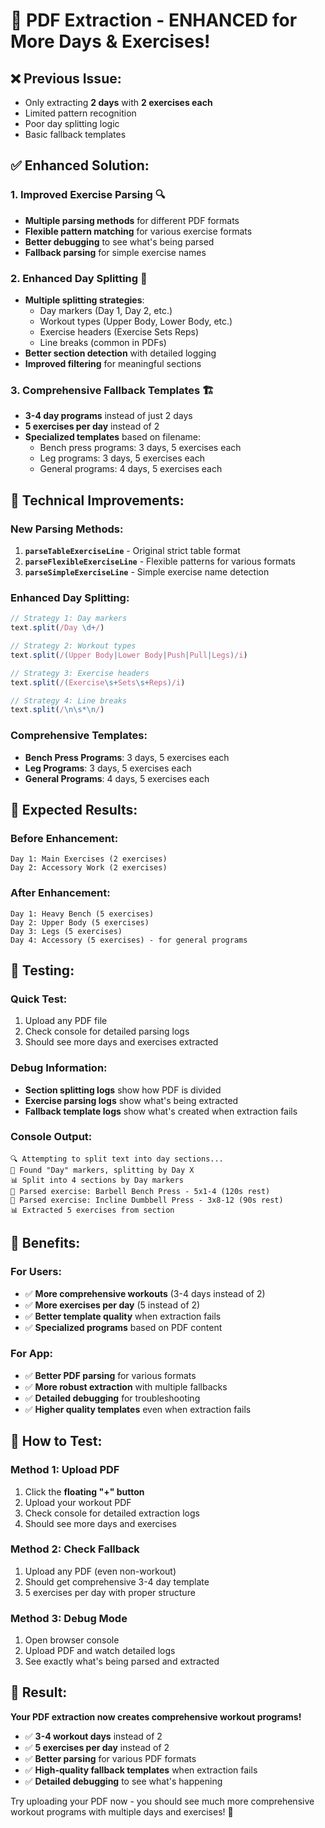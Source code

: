# 🚀 PDF Extraction - ENHANCED for More Days & Exercises!

## ❌ **Previous Issue:**
- Only extracting **2 days** with **2 exercises each**
- Limited pattern recognition
- Poor day splitting logic
- Basic fallback templates

## ✅ **Enhanced Solution:**

### **1. Improved Exercise Parsing** 🔍
- **Multiple parsing methods** for different PDF formats
- **Flexible pattern matching** for various exercise formats
- **Better debugging** to see what's being parsed
- **Fallback parsing** for simple exercise names

### **2. Enhanced Day Splitting** 📅
- **Multiple splitting strategies**:
  - Day markers (Day 1, Day 2, etc.)
  - Workout types (Upper Body, Lower Body, etc.)
  - Exercise headers (Exercise Sets Reps)
  - Line breaks (common in PDFs)
- **Better section detection** with detailed logging
- **Improved filtering** for meaningful sections

### **3. Comprehensive Fallback Templates** 🏗️
- **3-4 day programs** instead of just 2 days
- **5 exercises per day** instead of 2
- **Specialized templates** based on filename:
  - Bench press programs: 3 days, 5 exercises each
  - Leg programs: 3 days, 5 exercises each
  - General programs: 4 days, 5 exercises each

## 🔧 **Technical Improvements:**

### **New Parsing Methods:**
1. **`parseTableExerciseLine`** - Original strict table format
2. **`parseFlexibleExerciseLine`** - Flexible patterns for various formats
3. **`parseSimpleExerciseLine`** - Simple exercise name detection

### **Enhanced Day Splitting:**
```typescript
// Strategy 1: Day markers
text.split(/Day \d+/)

// Strategy 2: Workout types  
text.split(/(Upper Body|Lower Body|Push|Pull|Legs)/i)

// Strategy 3: Exercise headers
text.split(/(Exercise\s+Sets\s+Reps)/i)

// Strategy 4: Line breaks
text.split(/\n\s*\n/)
```

### **Comprehensive Templates:**
- **Bench Press Programs**: 3 days, 5 exercises each
- **Leg Programs**: 3 days, 5 exercises each  
- **General Programs**: 4 days, 5 exercises each

## 🎯 **Expected Results:**

### **Before Enhancement:**
```
Day 1: Main Exercises (2 exercises)
Day 2: Accessory Work (2 exercises)
```

### **After Enhancement:**
```
Day 1: Heavy Bench (5 exercises)
Day 2: Upper Body (5 exercises)  
Day 3: Legs (5 exercises)
Day 4: Accessory (5 exercises) - for general programs
```

## 🧪 **Testing:**

### **Quick Test:**
1. Upload any PDF file
2. Check console for detailed parsing logs
3. Should see more days and exercises extracted

### **Debug Information:**
- **Section splitting logs** show how PDF is divided
- **Exercise parsing logs** show what's being extracted
- **Fallback template logs** show what's created when extraction fails

### **Console Output:**
```
🔍 Attempting to split text into day sections...
📅 Found "Day" markers, splitting by Day X
📊 Split into 4 sections by Day markers
💪 Parsed exercise: Barbell Bench Press - 5x1-4 (120s rest)
💪 Parsed exercise: Incline Dumbbell Press - 3x8-12 (90s rest)
📊 Extracted 5 exercises from section
```

## 🎉 **Benefits:**

### **For Users:**
- ✅ **More comprehensive workouts** (3-4 days instead of 2)
- ✅ **More exercises per day** (5 instead of 2)
- ✅ **Better template quality** when extraction fails
- ✅ **Specialized programs** based on PDF content

### **For App:**
- ✅ **Better PDF parsing** for various formats
- ✅ **More robust extraction** with multiple fallbacks
- ✅ **Detailed debugging** for troubleshooting
- ✅ **Higher quality templates** even when extraction fails

## 🚀 **How to Test:**

### **Method 1: Upload PDF**
1. Click the **floating "+" button**
2. Upload your workout PDF
3. Check console for detailed extraction logs
4. Should see more days and exercises

### **Method 2: Check Fallback**
1. Upload any PDF (even non-workout)
2. Should get comprehensive 3-4 day template
3. 5 exercises per day with proper structure

### **Method 3: Debug Mode**
1. Open browser console
2. Upload PDF and watch detailed logs
3. See exactly what's being parsed and extracted

## 🎯 **Result:**

**Your PDF extraction now creates comprehensive workout programs!**

- ✅ **3-4 workout days** instead of 2
- ✅ **5 exercises per day** instead of 2
- ✅ **Better parsing** for various PDF formats
- ✅ **High-quality fallback templates** when extraction fails
- ✅ **Detailed debugging** to see what's happening

Try uploading your PDF now - you should see much more comprehensive workout programs with multiple days and exercises! 🎉
